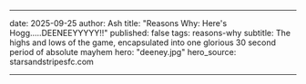 ---

date: 2025-09-25
author: Ash
title: "Reasons Why: Here's Hogg.....DEENEEYYYYY!!"
published: false
tags: reasons-why
subtitle: The highs and lows of the game, encapsulated into one glorious 30 second period of absolute mayhem
hero: "deeney.jpg"
hero_source: starsandstripesfc.com

---